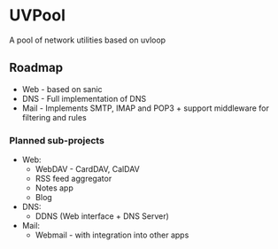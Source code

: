 # UVPool

A pool of network utilities based on uvloop

## Roadmap

* Web - based on sanic
* DNS - Full implementation of DNS
* Mail - Implements SMTP, IMAP and POP3 + support middleware for filtering and rules

### Planned sub-projects

* Web:
    * WebDAV - CardDAV, CalDAV
    * RSS feed aggregator
    * Notes app
    * Blog
* DNS:
    * DDNS (Web interface + DNS Server)
* Mail:
    * Webmail - with integration into other apps

